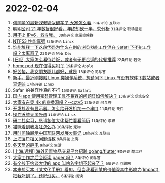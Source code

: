 # 2022-02-04

1. [何同学的最新视频貌似翻车了 大家怎么看](https://www.v2ex.com/t/831851) `39条评论` `互联网`
1. [明明公司 21 年数据很好看，年终却砍一半，求分析](https://www.v2ex.com/t/831847) `31条评论` `职场话题`
1. [用不上 IPv6，救救我。](https://www.v2ex.com/t/831839) `30条评论` `宽带症候群`
1. [NTFS3 性能真强](https://www.v2ex.com/t/831844) `23条评论` `Linux`
1. [谁能解释一下这段代码为什么在别的浏览器能工作但在 Safari 下不能工作吗？太离奇了](https://www.v2ex.com/t/831846) `23条评论` `Web Dev`
1. [[日经] 大家怎么看待若饭，或者有无更合适的代餐推荐](https://www.v2ex.com/t/831880) `22条评论` `若饭`
1. [home pod 现在值得买吗？](https://www.v2ex.com/t/831891) `19条评论` `Apple`
1. [好苦恼，我女朋友哪儿都好，就是](https://www.v2ex.com/t/831900) `18条评论` `问与答`
1. [新手，最近刚接触 Linux 类操作系统，想请问下 Linux 有没有软件下载站或者查询站](https://www.v2ex.com/t/831905) `17条评论` `Linux`
1. [Safari 的兼容性真的不行](https://www.v2ex.com/t/831878) `15条评论` `Safari`
1. [国内 app 使用密码管理工具不兼容的问题该如何解决？](https://www.v2ex.com/t/831840) `13条评论` `信息安全`
1. [大家有东奥 4k 的直播源吗？--cctv5](https://www.v2ex.com/t/831889) `12条评论` `问与答`
1. [开发机没有显示器，怎么给开发机加一个串口](https://www.v2ex.com/t/831869) `11条评论` `硬件`
1. [操作系统无法唤醒](https://www.v2ex.com/t/831852) `11条评论` `Linux`
1. [研二找实习，恳请各位大佬帮忙看看简历](https://www.v2ex.com/t/831838) `11条评论` `求职`
1. [猫咪看到我发狂怎么办](https://www.v2ex.com/t/831886) `10条评论` `宠物`
1. [用时间轴展示中国互联网发展大事记](https://www.v2ex.com/t/831862) `10条评论` `互联网`
1. [上海落户相关问题请教](https://www.v2ex.com/t/831881) `9条评论` `上海`
1. [冬天里的静电](https://www.v2ex.com/t/831870) `9条评论` `生活`
1. [[上海/远程] 海外闲置物品交易平台招聘 golang/flutter](https://www.v2ex.com/t/831855) `9条评论` `酷工作`
1. [大家工作之后会阅读 paper 吗？](https://www.v2ex.com/t/831890) `8条评论` `问与答`
1. [有个线下约谈大佬的 app 叫啥名字想不起来了？](https://www.v2ex.com/t/831874) `6条评论` `互联网`
1. [本来想买本《某文化手册》看的，但当我看到某的价值观其中影响力(Impact),把我吓到了。还好没买。](https://www.v2ex.com/t/831867) `6条评论` `阅读`
